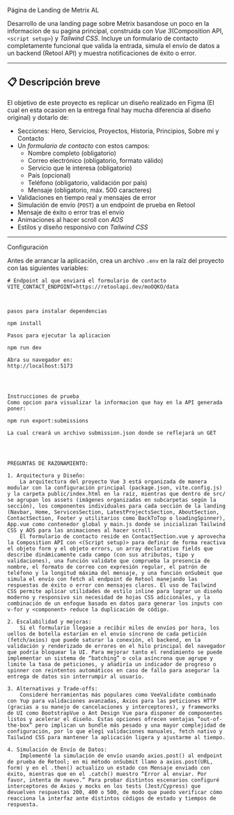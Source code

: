 Página de Landing de Metrix AL

Desarrollo de una landing page sobre Metrix basandose un poco en la informacion de su pagina principal, construida con *Vue 3*(Composition API, `<script setup>`) y *Tailwind CSS*. Incluye un formulario de contacto completamente funcional que valida la entrada, simula el envío de datos a un backend (Retool API) y muestra notificaciones de éxito o error.

---

## 📋 Descripción breve

El objetivo de este proyecto es replicar un diseño realizado en Figma (El cual en esta ocasion en la entrega final hay mucha diferencia al diseño original) y dotarlo de:

- Secciones: Hero, Servicios, Proyectos, Historia, Principios, Sobre mí y Contacto  
- Un *formulario de contacto* con estos campos:
  - Nombre completo (obligatorio)  
  - Correo electrónico (obligatorio, formato válido)  
  - Servicio que le interesa (obligatorio)  
  - País (opcional)  
  - Teléfono (obligatorio, validación por país)  
  - Mensaje (obligatorio, máx. 500 caracteres)  
- Validaciones en tiempo real y mensajes de error  
- Simulación de envío (`POST`) a un endpoint de prueba en Retool  
- Mensaje de éxito o error tras el envío  
- Animaciones al hacer scroll con *AOS*
- Estilos y diseño responsivo con *Tailwind CSS*

---


Configuración

Antes de arrancar la aplicación, crea un archivo `.env` en la raíz del proyecto con las siguientes variables:

```dotenv
# Endpoint al que enviará el formulario de contacto
VITE_CONTACT_ENDPOINT=https://retoolapi.dev/moOQKO/data



pasos para instalar dependencias

npm install

Pasos para ejecutar la aplicacion

npm run dev

Abra su navegador en:
http://localhost:5173




Instrucciones de prueba
Como opcion para visualizar la informacion que hay en la API generada poner:

npm run export:submissions

La cual creará un archivo submission.json donde se reflejará un GET




PREGUNTAS DE RAZONAMIENTO:

1. Arquitectura y Diseño:
    La arquitectura del proyecto Vue 3 está organizada de manera modular con la configuración principal (package.json, vite.config.js) y la carpeta public/index.html en la raíz, mientras que dentro de src/ se agrupan los assets (imágenes organizadas en subcarpetas según la sección), los componentes individuales para cada sección de la landing (Navbar, Home, ServicesSection, LatestProjectsSection, AboutSection, ContactSection, Footer y utilitarios como BackToTop o loadingSpinner), App.vue como contenedor global y main.js donde se inicializan Tailwind CSS y AOS para las animaciones al hacer scroll. 
    El formulario de contacto reside en ContactSection.vue y aprovecha la Composition API con <(Script setup)> para definir de forma reactiva el objeto form y el objeto errors, un array declarativo fields que describe dinámicamente cada campo (con sus atributos, tipo y validaciones), una función validate que comprueba la presencia de nombre, el formato de correo con expresión regular, el patrón de teléfono y la longitud máxima del mensaje, y una función onSubmit que simula el envío con fetch al endpoint de Retool manejando las respuestas de éxito o error con mensajes claros. El uso de Tailwind CSS permite aplicar utilidades de estilo inline para lograr un diseño moderno y responsivo sin necesidad de hojas CSS adicionales, y la combinación de un enfoque basado en datos para generar los inputs con v-for y <component> reduce la duplicación de código.

2. Escalabilidad y mejoras:
    Si el formulario llegase a recibir miles de envíos por hora, los uellos de botella estarían en el envío síncrono de cada petición (fetch/axios) que puede saturar la conexión, el backend, en la validación y renderizado de errores en el hilo principal del navegador que podría bloquear la UI. Para mejorar tanto el rendimiento se puede implementar un sistema de “batching” o cola asíncrona que agrupe y limite la tasa de peticiones, y añadiría un indicador de progreso o spinner con reintentos automáticos en caso de fallo para asegurar la entrega de datos sin interrumpir al usuario.

3. Alternativas y Trade-offs:
    Consideré herramientas más populares como VeeValidate combinado con Yup para validaciones avanzadas, Axios para las peticiones HTTP (gracias a su manejo de cancelaciones y interceptores), y frameworks de UI como BootstrapVue o Ant Design Vue para disponer de componentes listos y acelerar el diseño. Estas opciones ofrecen ventajas “out-of-the-box” pero implican un bundle más pesado y una mayor complejidad de configuración, por lo que elegí validaciones manuales, fetch nativo y Tailwind CSS para mantener la aplicación ligera y ajustarme al tiempo.

4. Simulación de Envío de Datos:
    Implementé la simulación de envío usando axios.post() al endpoint de prueba de Retool; en mi método onSubmit llamo a axios.post(URL, form) y en el .then() actualizo un estado con Mensaje enviado con éxito, mientras que en el .catch() muestro “Error al enviar. Por favor, intenta de nuevo.” Para probar distintos escenarios configuré interceptores de Axios y mocks en los tests (Jest/Cypress) que devuelven respuestas 200, 400 o 500, de modo que puedo verificar cómo reacciona la interfaz ante distintos códigos de estado y tiempos de respuesta.







